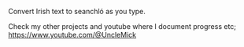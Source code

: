 Convert Irish text to seanchló as you type.

Check my other projects and youtube where I document progress etc; https://www.youtube.com/@UncleMick
